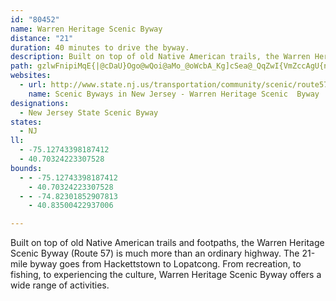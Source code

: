 ```yaml
---
id: "80452"
name: Warren Heritage Scenic Byway
distance: "21"
duration: 40 minutes to drive the byway.
description: Built on top of old Native American trails, the Warren Heritage Scenic Byway (Route 57) has a rich history. This 21-mile byway, which runs from Hackettstown to Lopatcong, features rural beauty as well as various recreational opportunities.
path: gzlwFnipiMqE{|@cDaU}Ogo@wQoi@aMo_@oWcbA_Kg]cSea@_QqZwI{VmZccAgU{n@gPiWyFaJ{HcZkY}iAqh@yuBaOqk@aHyWmFu^m[kbCmIir@_CyYcB{MoBsGqHs`AoHq{@uEo_@w_@seBaGmNoLeJcJyEgKEkFyEqHiRuFoXaLoVeMuTwJqReCePEaRkE}MeRye@oPmUuPsJmJ{IsIw`@eImMiV{g@aKa]iFsNob@y]sYsT_HgIiYaH{JcHsN_Y_IgQ
websites:
  - url: http://www.state.nj.us/transportation/community/scenic/route57.shtm
    name: Scenic Byways in New Jersey - Warren Heritage Scenic  Byway
designations:
  - New Jersey State Scenic Byway
states:
  - NJ
ll:
  - -75.12743398187412
  - 40.70324223307528
bounds:
  - - -75.12743398187412
    - 40.70324223307528
  - - -74.82301852907813
    - 40.83500422937006

---
```


Built on top of old Native American trails and footpaths, the Warren Heritage Scenic Byway (Route 57) is much more than an ordinary highway. The 21-mile byway goes from Hackettstown to Lopatcong. From recreation, to fishing, to experiencing the culture, Warren Heritage Scenic Byway offers a wide range of activities.
